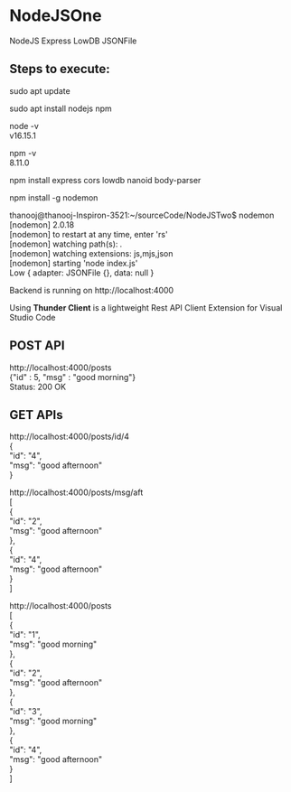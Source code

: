 # NodeJSOne
NodeJS Express LowDB JSONFile




Steps to execute:
-----------------

sudo apt update

sudo apt install nodejs npm

node -v  
v16.15.1

npm -v  
8.11.0



npm install express cors lowdb nanoid body-parser

npm install -g nodemon

thanooj@thanooj-Inspiron-3521:~/sourceCode/NodeJSTwo$ nodemon  
[nodemon] 2.0.18  
[nodemon] to restart at any time, enter 'rs'  
[nodemon] watching path(s): *.*  
[nodemon] watching extensions: js,mjs,json  
[nodemon] starting 'node index.js'  
Low { adapter: JSONFile {}, data: null }  

Backend is running on http://localhost:4000  



Using **Thunder Client** is a lightweight Rest API Client Extension for Visual Studio Code  



POST API
--------
http://localhost:4000/posts  
{"id" : 5, "msg" : "good morning"}  
Status: 200 OK




GET APIs
--------
http://localhost:4000/posts/id/4  
{  
  "id": "4",  
  "msg": "good afternoon"  
}  

http://localhost:4000/posts/msg/aft  
[  
  {  
    "id": "2",  
    "msg": "good afternoon"  
  },  
  {  
    "id": "4",  
    "msg": "good afternoon"  
  }  
]  


http://localhost:4000/posts  
[  
  {  
    "id": "1",  
    "msg": "good morning"  
  },  
  {  
    "id": "2",  
    "msg": "good afternoon"  
  },  
  {  
    "id": "3",  
    "msg": "good morning"  
  },  
  {  
    "id": "4",  
    "msg": "good afternoon"  
  }  
]  
